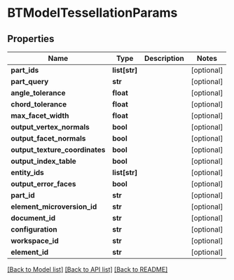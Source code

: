# BTModelTessellationParams

## Properties
Name | Type | Description | Notes
------------ | ------------- | ------------- | -------------
**part_ids** | **list[str]** |  | [optional] 
**part_query** | **str** |  | [optional] 
**angle_tolerance** | **float** |  | [optional] 
**chord_tolerance** | **float** |  | [optional] 
**max_facet_width** | **float** |  | [optional] 
**output_vertex_normals** | **bool** |  | [optional] 
**output_facet_normals** | **bool** |  | [optional] 
**output_texture_coordinates** | **bool** |  | [optional] 
**output_index_table** | **bool** |  | [optional] 
**entity_ids** | **list[str]** |  | [optional] 
**output_error_faces** | **bool** |  | [optional] 
**part_id** | **str** |  | [optional] 
**element_microversion_id** | **str** |  | [optional] 
**document_id** | **str** |  | [optional] 
**configuration** | **str** |  | [optional] 
**workspace_id** | **str** |  | [optional] 
**element_id** | **str** |  | [optional] 

[[Back to Model list]](../README.md#documentation-for-models) [[Back to API list]](../README.md#documentation-for-api-endpoints) [[Back to README]](../README.md)


